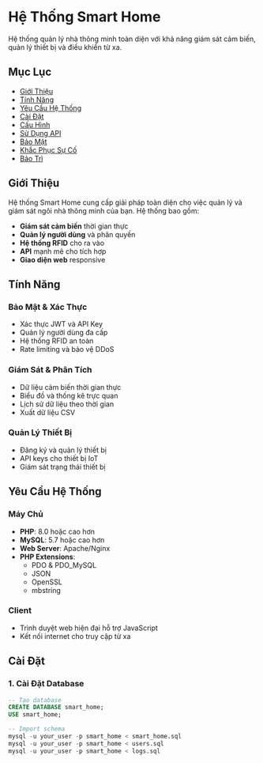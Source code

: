 # Hệ Thống Smart Home

Hệ thống quản lý nhà thông minh toàn diện với khả năng giám sát cảm biến, quản lý thiết bị và điều khiển từ xa.

## Mục Lục

- [Giới Thiệu](#giới-thiệu)
- [Tính Năng](#tính-năng)
- [Yêu Cầu Hệ Thống](#yêu-cầu-hệ-thống)
- [Cài Đặt](#cài-đặt)
- [Cấu Hình](#cấu-hình)
- [Sử Dụng API](#sử-dụng-api)
- [Bảo Mật](#bảo-mật)
- [Khắc Phục Sự Cố](#khắc-phục-sự-cố)
- [Bảo Trì](#bảo-trì)

## Giới Thiệu

Hệ thống Smart Home cung cấp giải pháp toàn diện cho việc quản lý và giám sát ngôi nhà thông minh của bạn. Hệ thống bao gồm:

- **Giám sát cảm biến** thời gian thực
- **Quản lý người dùng** và phân quyền
- **Hệ thống RFID** cho ra vào
- **API** mạnh mẽ cho tích hợp
- **Giao diện web** responsive

## Tính Năng

### Bảo Mật & Xác Thực
- Xác thực JWT và API Key
- Quản lý người dùng đa cấp
- Hệ thống RFID an toàn
- Rate limiting và bảo vệ DDoS

### Giám Sát & Phân Tích
- Dữ liệu cảm biến thời gian thực
- Biểu đồ và thống kê trực quan
- Lịch sử dữ liệu theo thời gian
- Xuất dữ liệu CSV

### Quản Lý Thiết Bị
- Đăng ký và quản lý thiết bị
- API keys cho thiết bị IoT
- Giám sát trạng thái thiết bị

## Yêu Cầu Hệ Thống

### Máy Chủ
- **PHP**: 8.0 hoặc cao hơn
- **MySQL**: 5.7 hoặc cao hơn
- **Web Server**: Apache/Nginx
- **PHP Extensions**:
  - PDO & PDO_MySQL
  - JSON
  - OpenSSL
  - mbstring

### Client
- Trình duyệt web hiện đại hỗ trợ JavaScript
- Kết nối internet cho truy cập từ xa

## Cài Đặt

### 1. Cài Đặt Database

```sql
-- Tạo database
CREATE DATABASE smart_home;
USE smart_home;

-- Import schema
mysql -u your_user -p smart_home < smart_home.sql
mysql -u your_user -p smart_home < users.sql
mysql -u your_user -p smart_home < logs.sql
